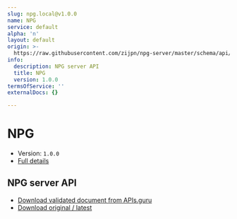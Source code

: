 ```yaml
---
slug: npg.local@v1.0.0
name: NPG
service: default
alpha: 'n'
layout: default
origin: >-
  https://raw.githubusercontent.com/zijpn/npg-server/master/schema/api/npgapi.json
info:
  description: NPG server API
  title: NPG
  version: 1.0.0
termsOfService: ''
externalDocs: {}

---
```

# NPG

* Version: `1.0.0`
* [Full details](../html/npg.local@v1.0.0.html)



## NPG server API



* [Download validated document from APIs.guru](https://raw.githubusercontent.com/APIs-guru/asyncapi-directory/master/docs/APIs/npg.local%40v1.0.0.yaml)
* [Download original / latest](https://raw.githubusercontent.com/zijpn/npg-server/master/schema/api/npgapi.json)

<script type="application/ld+json">
{
  "@context": "http://schema.org/",
  "@type": "WebAPI",
  "description": "NPG server API",
  "documentation": "",

  "name": "NPG"
}
</script>
